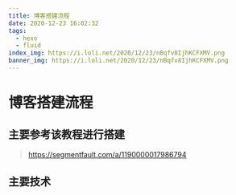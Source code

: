 ```yaml
---
title: 博客搭建流程
date: 2020-12-23 16:02:32
tags: 
  - hexo
  - fluid
index_img: https://i.loli.net/2020/12/23/nBqfv8IjhKCFXMV.png
banner_img: https://i.loli.net/2020/12/23/nBqfv8IjhKCFXMV.png
---
```


# 博客搭建流程

## 主要参考该教程进行搭建

> https://segmentfault.com/a/1190000017986794


## 主要技术

[^1]: [node.js](https://nodejs.org/zh-cn/)
[^2]: [npm](https://www.npmjs.com/)
[^3]: [hexo](https://hexo.io/zh-cn)
[^4]: [fluid](https://hexo.fluid-dev.com/)
